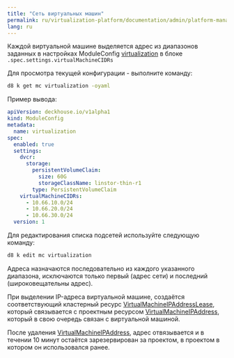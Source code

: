 ```yaml
---
title: "Сеть виртуальных машин"
permalink: ru/virtualization-platform/documentation/admin/platform-management/network/vm-network.html
lang: ru
---
```


Каждой виртуальной машине выделяется адрес из диапазонов заданных в настройках ModuleConfig [virtualization](../../../reference/configuration.module.html#virtualization) в блоке `.spec.settings.virtualMachineCIDRs`

Для просмотра текущей конфигурации - выполните команду:

```bash
d8 k get mc virtualization -oyaml
```

Пример вывода:

```yaml
apiVersion: deckhouse.io/v1alpha1
kind: ModuleConfig
metadata:
  name: virtualization
spec:
  enabled: true
  settings:
    dvcr:
      storage:
        persistentVolumeClaim:
          size: 60G
          storageClassName: linstor-thin-r1
        type: PersistentVolumeClaim
    virtualMachineCIDRs:
      - 10.66.10.0/24
      - 10.66.20.0/24
      - 10.66.30.0/24
  version: 1
```

Для редактирования списка подсетей используйте следующую команду:

```bash
d8 k edit mc virtualization
```

Адреса назначаются последовательно из каждого указанного диапазона, исключаются только первый (адрес сети) и последний (широковещательны адрес).

При выделении IP-адреса виртуальной машине, создаётся соответствующий кластерный ресурс [VirtualMachineIPAddressLease](../../../../reference/cr.html#virtualmachineipaddresslease), который связывается с проектным ресурсом [VirtualMachineIPAddress](../../../../reference/cr.html#virtualmachineipaddress), который в свою очередь связан с виртуальной машиной.

После удаления [VirtualMachineIPAddress](../../../../reference/cr.html#virtualmachineipaddress), адрес отвязывается и в течении 10 минут остаётся зарезервирован за проектом, в проектом в котором он использовался ранее.
